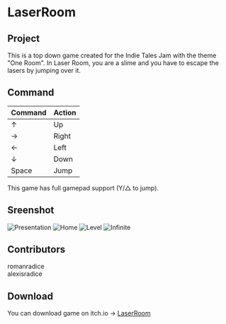 # LaserRoom

## Project
This is a top down game created for the Indie Tales Jam with the theme "One Room".
In Laser Room, you are a slime and you have to escape the lasers by jumping over it.

## Command
| Command | Action |
|---|---|
| ↑ | Up |
| → | Right |
| ← | Left |
| ↓ | Down |
| Space | Jump |

This game has full gamepad support (Y/△ to jump).

## Sreenshot
![Presentation](https://user-images.githubusercontent.com/65543135/174439350-dfa8cd69-d341-473a-827d-33064f7b0bd7.png)
![Home](https://user-images.githubusercontent.com/65543135/174439356-487ceb9a-720b-4974-a618-dc180e2fd5e7.png)
![Level](https://user-images.githubusercontent.com/65543135/174439364-1b346e11-68d0-478e-b978-c44e41d0e8b4.png)
![Infinite](https://user-images.githubusercontent.com/65543135/174439367-27222082-f2e5-4d5f-8b45-e2cd4f63af3f.png)


## Contributors
romanradice
</br>
alexisradice

## Download
You can download game on itch.io -> [LaserRoom](https://romanraa.itch.io/laser-room)
